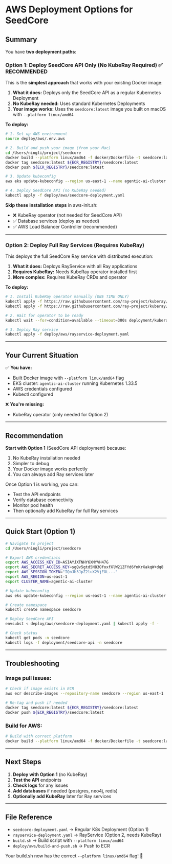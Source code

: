# AWS Deployment Options for SeedCore

## Summary

You have **two deployment paths**:

### Option 1: Deploy SeedCore API Only (No KubeRay Required) ✅ RECOMMENDED

This is the **simplest approach** that works with your existing Docker image:

1. **What it does:** Deploys only the SeedCore API as a regular Kubernetes Deployment
2. **No KubeRay needed:** Uses standard Kubernetes Deployments
3. **Your image works:** Uses the `seedcore:latest` image you built on macOS with `--platform linux/amd64`

**To deploy:**
```bash
# 1. Set up AWS environment
source deploy/aws/.env.aws

# 2. Build and push your image (from your Mac)
cd /Users/ningli/project/seedcore
docker build --platform linux/amd64 -f docker/Dockerfile -t seedcore:latest .
docker tag seedcore:latest ${ECR_REGISTRY}/seedcore:latest
docker push ${ECR_REGISTRY}/seedcore:latest

# 3. Update kubeconfig
aws eks update-kubeconfig --region us-east-1 --name agentic-ai-cluster

# 4. Deploy SeedCore API (no KubeRay needed)
kubectl apply -f deploy/aws/seedcore-deployment.yaml
```

**Skip these installation steps** in aws-init.sh:
- ❌ KubeRay operator (not needed for SeedCore API)
- ✅ Database services (deploy as needed)
- ✅ AWS Load Balancer Controller (recommended)

---

### Option 2: Deploy Full Ray Services (Requires KubeRay)

This deploys the full SeedCore Ray service with distributed execution:

1. **What it does:** Deploys RayService with all Ray applications
2. **Requires KubeRay:** Needs KubeRay operator installed first
3. **More complex:** Requires KubeRay CRDs and operator

**To deploy:**
```bash
# 1. Install KubeRay operator manually (ONE TIME ONLY)
kubectl apply -f https://raw.githubusercontent.com/ray-project/kuberay/v1.4.2/helm-chart/kuberay-operator/crds/base/crd.yaml
kubectl apply -f https://raw.githubusercontent.com/ray-project/kuberay/v1.4.2/helm-chart/kuberay-operator/templates/manager.yaml

# 2. Wait for operator to be ready
kubectl wait --for=condition=available --timeout=300s deployment/kuberay-operator -n kuberay-system

# 3. Deploy Ray service
kubectl apply -f deploy/aws/rayservice-deployment.yaml
```

---

## Your Current Situation

✅ **You have:**
- Built Docker image with `--platform linux/amd64` flag
- EKS cluster: `agentic-ai-cluster` running Kubernetes 1.33.5
- AWS credentials configured
- Kubectl configured

❌ **You're missing:**
- KubeRay operator (only needed for Option 2)

---

## Recommendation

**Start with Option 1** (SeedCore API deployment) because:
1. No KubeRay installation needed
2. Simpler to debug
3. Your Docker image works perfectly
4. You can always add Ray services later

Once Option 1 is working, you can:
- Test the API endpoints
- Verify database connectivity
- Monitor pod health
- Then optionally add KubeRay for full Ray services

---

## Quick Start (Option 1)

```bash
# Navigate to project
cd /Users/ningli/project/seedcore

# Export AWS credentials
export AWS_ACCESS_KEY_ID=ASIAYJXTNHY6XMYVH47G
export AWS_SECRET_ACCESS_KEY=sgQv5gtd5N83OfoxfXlW21ZFYd6fnKrXakqW+dq8
export AWS_SESSION_TOKEN="IQoJb3JpZ2luX2VjEOL..."
export AWS_REGION=us-east-1
export CLUSTER_NAME=agentic-ai-cluster

# Update kubeconfig
aws eks update-kubeconfig --region us-east-1 --name agentic-ai-cluster

# Create namespace
kubectl create namespace seedcore

# Deploy SeedCore API
envsubst < deploy/aws/seedcore-deployment.yaml | kubectl apply -f -

# Check status
kubectl get pods -n seedcore
kubectl logs -f deployment/seedcore-api -n seedcore
```

---

## Troubleshooting

### Image pull issues:
```bash
# Check if image exists in ECR
aws ecr describe-images --repository-name seedcore --region us-east-1

# Re-tag and push if needed
docker tag seedcore:latest ${ECR_REGISTRY}/seedcore:latest
docker push ${ECR_REGISTRY}/seedcore:latest
```

### Build for AWS:
```bash
# Build with correct platform
docker build --platform linux/amd64 -f docker/Dockerfile -t seedcore:latest .
```

---

## Next Steps

1. **Deploy with Option 1** (no KubeRay)
2. **Test the API** endpoints
3. **Check logs** for any issues
4. **Add databases** if needed (postgres, neo4j, redis)
5. **Optionally add KubeRay** later for Ray services

---

## File Reference

- `seedcore-deployment.yaml` → Regular K8s Deployment (Option 1)
- `rayservice-deployment.yaml` → RayService (Option 2, needs KubeRay)
- `build.sh` → Build script with `--platform linux/amd64`
- `deploy/aws/build-and-push.sh` → Push to ECR

Your build.sh now has the correct `--platform linux/amd64` flag! 🎉

